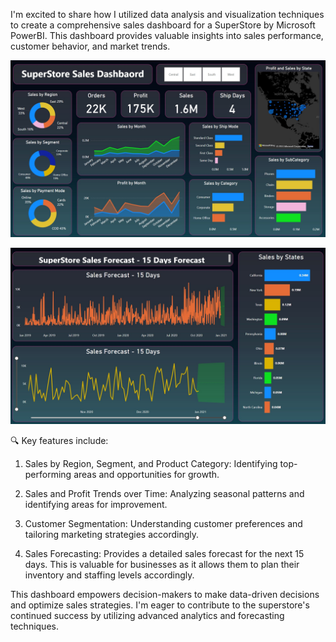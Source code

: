 I'm excited to share how I utilized data analysis and visualization techniques to create a comprehensive sales dashboard for a SuperStore by Microsoft PowerBI. This dashboard provides valuable insights into sales performance, customer behavior, and market trends.

![Sales Dashboard](https://raw.githubusercontent.com/heyamay/Superstore-sales-dashboard/main/Sales%20dashboard.jpg)

![15 Days Sales Forecast](https://raw.githubusercontent.com/heyamay/Superstore-sales-dashboard/main/15%20days%20sales%20forecast.jpg)


🔍 Key features include:

1. Sales by Region, Segment, and Product Category: Identifying top-performing areas and opportunities for growth.

2. Sales and Profit Trends over Time: Analyzing seasonal patterns and identifying areas for improvement.

3. Customer Segmentation: Understanding customer preferences and tailoring marketing strategies accordingly.

4. Sales Forecasting: Provides a detailed sales forecast for the next 15 days. This is valuable for businesses as it allows them to plan their inventory and staffing levels accordingly.

This dashboard empowers decision-makers to make data-driven decisions and optimize sales strategies. I'm eager to contribute to the superstore's continued success by utilizing advanced analytics and forecasting techniques.
